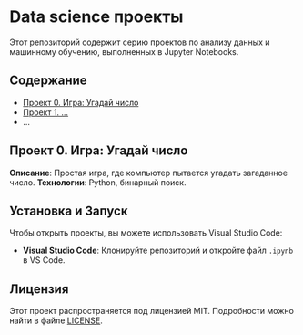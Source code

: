 # Data science проекты

Этот репозиторий содержит серию проектов по анализу данных и машинному обучению, выполненных в Jupyter Notebooks.

## Содержание
- [Проект 0. Игра: Угадай число](#проект-0-игра-угадай-число)
- [Проект 1. ...](#проект-1-...)
- ...

## Проект 0. Игра: Угадай число
**Описание**: Простая игра, где компьютер пытается угадать загаданное число.
**Технологии**: Python, бинарный поиск.
## Установка и Запуск
Чтобы открыть проекты, вы можете использовать Visual Studio Code:
- **Visual Studio Code**: Клонируйте репозиторий и откройте файл `.ipynb` в VS Code.

## Лицензия
Этот проект распространяется под лицензией MIT. Подробности можно найти в файле [LICENSE](LICENSE).
